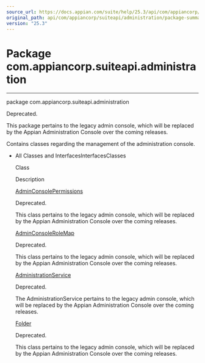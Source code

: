 ```yaml
---
source_url: https://docs.appian.com/suite/help/25.3/api/com/appiancorp/suiteapi/administration/package-summary.html
original_path: api/com/appiancorp/suiteapi/administration/package-summary.html
version: "25.3"
---
```


# Package com.appiancorp.suiteapi.administration

* * *

package com.appiancorp.suiteapi.administration

Deprecated.

This package pertains to the legacy admin console, which will be replaced by the Appian Administration Console over the coming releases.

Contains classes regarding the management of the administration console.

-   All Classes and InterfacesInterfacesClasses

    Class

    Description

    [AdminConsolePermissions](AdminConsolePermissions.html "class in com.appiancorp.suiteapi.administration")

    Deprecated.

    This class pertains to the legacy admin console, which will be replaced by the Appian Administration Console over the coming releases.

    [AdminConsoleRoleMap](AdminConsoleRoleMap.html "class in com.appiancorp.suiteapi.administration")

    Deprecated.

    This class pertains to the legacy admin console, which will be replaced by the Appian Administration Console over the coming releases.

    [AdministrationService](AdministrationService.html "interface in com.appiancorp.suiteapi.administration")

    Deprecated.

    The AdministrationService pertains to the legacy admin console, which will be replaced by the Appian Administration Console over the coming releases.

    [Folder](Folder.html "class in com.appiancorp.suiteapi.administration")

    Deprecated.

    This class pertains to the legacy admin console, which will be replaced by the Appian Administration Console over the coming releases.